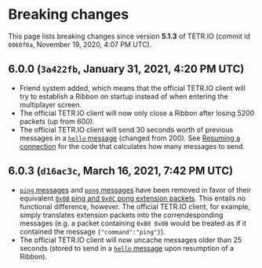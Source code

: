 # Breaking changes

This page lists breaking changes since version **5.1.3** of TETR.IO (commit id `0060f6a`, November 19, 2020, 4:07 PM UTC).

## 6.0.0 (`3a422fb`, January 31, 2021, 4:20 PM UTC)

* Friend system added, which means that the official TETR.IO client will try to establish a Ribbon on startup instead of when entering the multiplayer screen.
* The official TETR.IO client will now only close a Ribbon after losing 5200 packets (up from 600).
* The official TETR.IO client will send 30 seconds worth of previous messages in a [`hello` message](Messages/client_hello.md) (changed from 200). See [Resuming a connection](Resuming_a_connection.md) for the code that calculates how many messages to send.

## 6.0.3 (`d16ac3c`, March 16, 2021, 7:42 PM UTC)

* [`ping` messages](Messages/client_ping.md) and [`pong` messages](Messages/client_ping.md) have been removed in favor of their equivalent [`0x0B` ping and `0x0C` pong extension packets](../Ribbon.md#0xb0-extension-tag). This entails no functional difference, however. The official TETR.IO client, for example, simply translates extension packets into the correndesponding messages (e.g. a packet containing `0xB0 0x0B` would be treated as if it contained the message `{"command":"ping"}`).
* The official TETR.IO client will now uncache messages older than 25 seconds (stored to send in a [`hello` message](Messages/client_hello.md) upon resumption of a Ribbon).